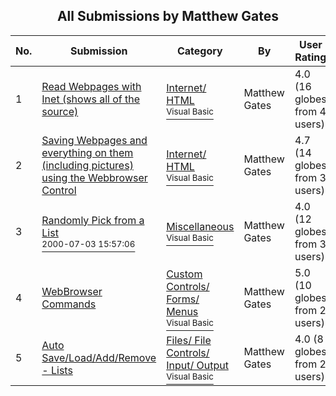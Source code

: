 ﻿<div align="center">

## All Submissions by Matthew Gates

</div>

No.  | Submission | Category | By   | User Rating
---- | ---------- | -------- | ---- | -----------
1 | [Read Webpages with Inet \(shows all of the source\)<br />](https://github.com/Planet-Source-Code/matthew-gates-read-webpages-with-inet-shows-all-of-the-source__1-8967) | [Internet/ HTML<br /><sup>Visual Basic</sup>](../ByCategory/internet-html__1-34.md) | Matthew Gates | 4.0 (16 globes from 4 users)
2 | [Saving Webpages and everything on them \(including pictures\) using the Webbrowser Control<br />](https://github.com/Planet-Source-Code/matthew-gates-saving-webpages-and-everything-on-them-including-pictures-using-the-webbrows__1-9659) | [Internet/ HTML<br /><sup>Visual Basic</sup>](../ByCategory/internet-html__1-34.md) | Matthew Gates | 4.7 (14 globes from 3 users)
3 | [Randomly Pick from a List<br /><sup>2000-07-03 15:57:06</sup>](https://github.com/Planet-Source-Code/matthew-gates-randomly-pick-from-a-list__1-9481) | [Miscellaneous<br /><sup>Visual Basic</sup>](../ByCategory/miscellaneous__1-1.md) | Matthew Gates | 4.0 (12 globes from 3 users)
4 | [WebBrowser Commands<br />](https://github.com/Planet-Source-Code/matthew-gates-webbrowser-commands__1-10018) | [Custom Controls/ Forms/  Menus<br /><sup>Visual Basic</sup>](../ByCategory/custom-controls-forms-menus__1-4.md) | Matthew Gates | 5.0 (10 globes from 2 users)
5 | [Auto Save/Load/Add/Remove \- Lists<br />](https://github.com/Planet-Source-Code/matthew-gates-auto-save-load-add-remove-lists__1-9010) | [Files/ File Controls/ Input/ Output<br /><sup>Visual Basic</sup>](../ByCategory/files-file-controls-input-output__1-3.md) | Matthew Gates | 4.0 (8 globes from 2 users)
